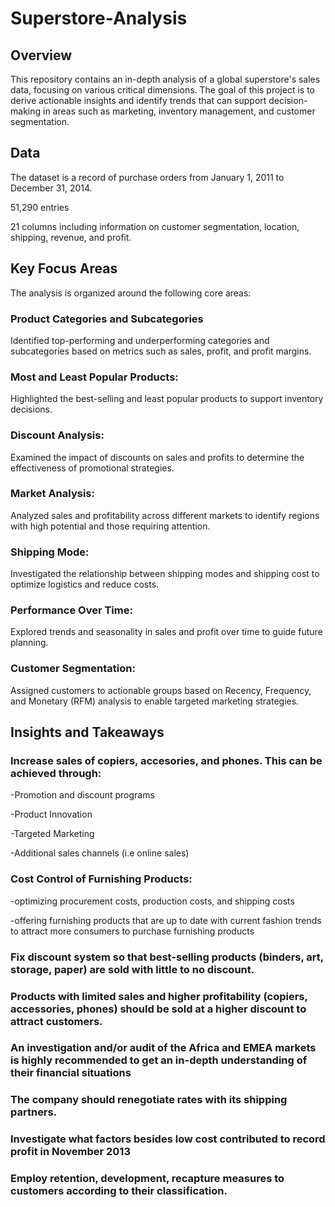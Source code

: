 # Superstore-Analysis

## Overview

This repository contains an in-depth analysis of a global superstore's sales data, focusing on various critical dimensions. The goal of this project is to derive actionable insights and identify trends that can support decision-making in areas such as marketing, inventory management, and customer segmentation.

## Data

The dataset is a record of purchase orders from January 1, 2011 to December 31, 2014.

51,290 entries

21 columns including information on customer segmentation, location, shipping, revenue, and profit. 


## Key Focus Areas

The analysis is organized around the following core areas:

### Product Categories and Subcategories

Identified top-performing and underperforming categories and subcategories based on metrics such as sales, profit, and profit margins.

### Most and Least Popular Products:

Highlighted the best-selling and least popular products to support inventory decisions.

### Discount Analysis:

Examined the impact of discounts on sales and profits to determine the effectiveness of promotional strategies.

### Market Analysis:

Analyzed sales and profitability across different markets to identify regions with high potential and those requiring attention.

### Shipping Mode:

Investigated the relationship between shipping modes and shipping cost to optimize logistics and reduce costs.

### Performance Over Time:

Explored trends and seasonality in sales and profit over time to guide future planning.

### Customer Segmentation:

Assigned customers to actionable groups based on Recency, Frequency, and Monetary (RFM) analysis to enable targeted marketing strategies.



## Insights and Takeaways

### Increase sales of copiers, accesories, and phones. This can be achieved through:

-Promotion and discount programs

-Product Innovation

-Targeted Marketing

-Additional sales channels (i.e online sales)

### Cost Control of Furnishing Products:

-optimizing procurement costs, production costs, and shipping costs

-offering furnishing products that are up to date with current fashion trends to attract more consumers to purchase furnishing products


### Fix discount system so that best-selling products (binders, art, storage, paper) are sold with little to no discount.

### Products with limited sales and higher profitability (copiers, accessories, phones) should be sold at a higher discount to attract customers.

### An investigation and/or audit of the Africa and EMEA markets is highly recommended to get an in-depth understanding of their financial situations

### The company should renegotiate rates with its shipping partners.

### Investigate what factors besides low cost contributed to record profit in November 2013

### Employ retention, development, recapture measures to customers according to their classification.





